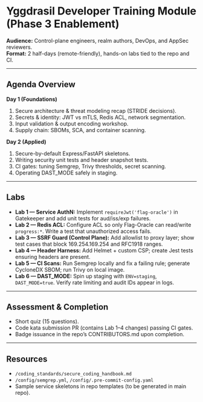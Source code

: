 # Yggdrasil Developer Training Module (Phase 3 Enablement)

**Audience:** Control-plane engineers, realm authors, DevOps, and AppSec reviewers.  
**Format:** 2 half-days (remote-friendly), hands-on labs tied to the repo and CI.

---

## Agenda Overview
**Day 1 (Foundations)**
1. Secure architecture & threat modeling recap (STRIDE decisions).
2. Secrets & identity: JWT vs mTLS, Redis ACL, network segmentation.
3. Input validation & output encoding workshop.
4. Supply chain: SBOMs, SCA, and container scanning.

**Day 2 (Applied)**
1. Secure-by-default Express/FastAPI skeletons.
2. Writing security unit tests and header snapshot tests.
3. CI gates: tuning Semgrep, Trivy thresholds, secret scanning.
4. Operating DAST_MODE safely in staging.

---

## Labs
- **Lab 1 — Service AuthN:** Implement `requireJwt('flag-oracle')` in Gatekeeper and add unit tests for aud/iss/exp failures.
- **Lab 2 — Redis ACL:** Configure ACL so only Flag-Oracle can read/write `progress:*`. Write a test that unauthorized access fails.
- **Lab 3 — SSRF Guard (Control Plane):** Add allowlist to proxy layer; show test cases that block 169.254.169.254 and RFC1918 ranges.
- **Lab 4 — Header Harness:** Add Helmet + custom CSP; create Jest tests ensuring headers are present.
- **Lab 5 — CI Scans:** Run Semgrep locally and fix a failing rule; generate CycloneDX SBOM; run Trivy on local image.
- **Lab 6 — DAST_MODE:** Spin up staging with `ENV=staging`, `DAST_MODE=true`. Verify rate limiting and audit IDs appear in logs.

---

## Assessment & Completion
- Short quiz (15 questions).
- Code kata submission PR (contains Lab 1–4 changes) passing CI gates.
- Badge issuance in the repo’s CONTRIBUTORS.md upon completion.

---

## Resources
- `/coding_standards/secure_coding_handbook.md`
- `/config/semgrep.yml`, `/config/.pre-commit-config.yaml`
- Sample service skeletons in repo templates (to be generated in main repo).